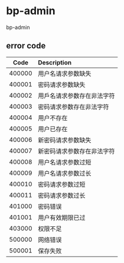 # bp-admin
bp-admin


## error code
| Code          | Description    |
| ------------- |:---------------|
| 400000         |用户名请求参数缺失  |
| 400001         |密码请求参数缺失  |
| 400002         |用戶名请求参数存在非法字符  |
| 400003         |密码请求参数存在非法字符  |
| 400004         |用户不存在  |
| 400005         |用户已存在  |
| 400006         |新密码请求参数缺失  |
| 400007         |新密码请求参数存在非法字符  |
| 400008         |用户名请求参数过短  |
| 400009         |用户名请求参数过长  |
| 400010         |密码请求参数过短  |
| 400011         |密码请求参数过长  |
| 401000         |密码错误  |
| 401001         |用户有效期限已过  |
| 403000         |权限不足  |
| 500000         |网络错误  |
| 500001         |保存失败  |

